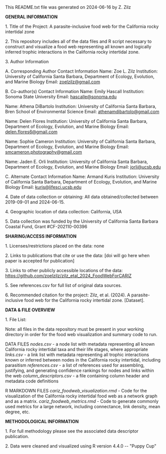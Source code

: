 This README.txt file was generated on 2024-06-16 by Z. Zilz 

**GENERAL INFORMATION**

1\. Title of the Project: A parasite-inclusive food web for the California rocky intertidal zone  

2\. This repository includes all of the data files and R script necessary to construct and visualize a food web representing all known and logically inferred trophic interactions in the California rocky intertidal zone. 
 
3\. Author Information 
 
A. Corresponding Author Contact Information 
Name: Zoe L. Zilz 
Institution: University of California Santa Barbara, Department of Ecology, Evolution, and Marine Biology 
Email: zoelzilz@gmail.com 
 
B. Co-author(s) Contact Information 
Name: Emily Hascall
Institution: Sonoma State University 
Email: hascalle@sonoma.edu 
 
Name: Athena DiBartolo 
Institution: University of California Santa Barbara, Bren School of Environmental Science 
Email: athenamdibartolo@gmail.com 
  
Name: Delen Flores 
Institution: University of California Santa Barbara, Department of Ecology, Evolution, and Marine Biology 
Email: delen.flores6@gmail.com 
 
Name: Sophie Cameron 
Institution: University of California Santa Barbara, Department of Ecology, Evolution, and Marine Biology 
Email: smcameron.photography@gmail.com 
 
Name: Jaden E. Orli 
Institution: University of California Santa Barbara, Department of Ecology, Evolution, and Marine Biology 
Email: jorli@ucsb.edu 
 
C. Alternate Contact Information 
Name: Armand Kuris 
Institution: University of California Santa Barbara, Department of Ecology, Evolution, and Marine Biology 
Email: kuris@lifesci.ucsb.edu 
 
4\. Date of data collection or obtaining: 
All data obtained/collected between 2019-09-01 and 2024-06-15. 
 
4\. Geographic location of data collection: California, USA 
 
5\. Data collection was funded by the University of California Santa Barbara Coastal Fund, Grant #CF-202110-00396 
 
**SHARING/ACCESS INFORMATION** 
 
1\. Licenses/restrictions placed on the data: none 
 
2\. Links to publications that cite or use the data: [doi will go here when paper is accepted for publication] 
 
3\. Links to other publicly accessible locations of the data: https://github.com/zoelzilz/zilz_etal_2024_FoodWebForCARIZ 
 
5\. See references.csv for full list of original data sources. 
 
6\. Recommended citation for the project: 
Zilz, et al. (2024). A parasite-inclusive food web for the California rocky intertidal zone. [Dataset]. 
 
 
**DATA & FILE OVERVIEW**
 
1\. File List: 
 
Note: all files in the data repository must be present in your working directory in order for the food web visualization and summary code to run.
 
DATA FILES 
*nodes.csv* - a node list with metadata representing all known California rocky intertidal taxa and their life stages, where appropriate 
*links.csv* - a link list with metadata representing all trophic interactions known or inferred between nodes in the California rocky intertidal, including parasitism 
*references.csv* - a list of references used for assembling, justifying, and generating confidence rankings for nodes and links within the web 
*column_descriptors.csv* - a file containing column header and metadata code definitions 
 
R MARKDOWN FILES 
*cariz_foodweb_visualization.rmd* - Code for the visualization of the California rocky intertidal food web as a network graph and as a matrix. 
*cariz_foodweb_metrics.rmd* - Code to generate commonly used metrics for a large network, including connectance, link density, mean degree, etc. 
 
**METHODOLOGICAL INFORMATION**
 
1\. For full methodology please see the associated data descriptor publication.
 
2\. Data were cleaned and visualized using R version 4.4.0 -- "Puppy Cup"
 